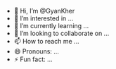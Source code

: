 - 👋 Hi, I’m @GyanKher
- 👀 I’m interested in ...
- 🌱 I’m currently learning ...
- 💞️ I’m looking to collaborate on ...
- 📫 How to reach me ...
- 😄 Pronouns: ...
- ⚡ Fun fact: ...

<!---
GyanKher/GyanKher is a ✨ special ✨ repository because its `README.md` (this file) appears on your GitHub profile.
You can click the Preview link to take a look at your changes.
print(int(" Enter your 1st Digit"))
